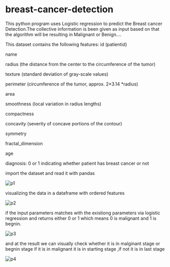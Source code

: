 # breast-cancer-detection
This python program uses Logistic regression to predict the Breast cancer Detection.The collective information is been given 
as input based on that the algorithm will be resulting in Malignant or Benign....

This dataset contains the following features:
id (patientid)

name

radius (the distance from the center to the circumference of the tumor)

texture (standard deviation of gray-scale values)

perimeter (circumference of the tumor, approx. 2*3.14 *radius)

area

smoothness (local variation in radius lengths)

compactness

concavity (severity of concave portions of the contour)

symmetry

fractal_dimension

age

diagnosis: 0 or 1 indicating whether patient has breast cancer or not


import the dataset and read it with pandas

![p1](https://user-images.githubusercontent.com/60866104/94984994-d8b23b00-056f-11eb-9df2-b01329e6f989.JPG)

visualizing the data in a dataframe with ordered features

![p2](https://user-images.githubusercontent.com/60866104/94984995-db149500-056f-11eb-8374-cb3955ce8030.JPG)

if the input parameters matches with the existiong parameters via logistic regression and returns either 0 or 1
which means 0 is malignant and 1 is begnin.

![p3](https://user-images.githubusercontent.com/60866104/94984996-dbad2b80-056f-11eb-8cf7-861aca8211a1.JPG)

and at the result we can visually check whether it is in malginant stage or begnin stage
if it is in malignant it is in starting stage ,if not it is in last stage

![p4](https://user-images.githubusercontent.com/60866104/94984997-dc45c200-056f-11eb-82fe-73a0eb48cb27.JPG)

